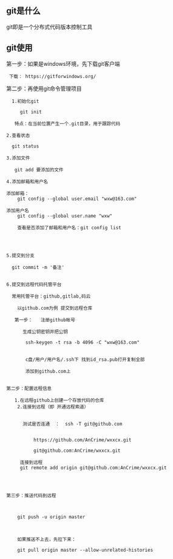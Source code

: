 ## git是什么

   git即是一个分布式代码版本控制工具

## git使用

   第一步：如果是windows环境，先下载git客户端

     下载： https://gitforwindows.org/

   第二步：再使用git命令管理项目

      1.初始化git

         git init
    
       特点：在当前位置产生一个.git目录，用于跟踪代码
    
    2.查看状态

      git status

    3.添加文件

       git add 要添加的文件

    4.添加邮箱和用户名

    添加邮箱：
        git config --global user.email "wxw@163.com"

    添加用户名
        git config --global user.name "wxw"

        查看是否添加了邮箱和用户名：git config list


       

    5.提交到分支

      git commit -m '备注'


    6.提交到远程代码托管平台

      常用托管平台：github,gitlab,码云

        以github.com为例 提交到远程仓库

       第一步：   注册github帐号

          生成公钥密钥并把公钥

           ssh-keygen -t rsa -b 4096 -C "wxw@163.com"


           c盘/用户/用户名/.ssh下 找到id_rsa.pub打开复制全部

           添加到github.com上


    第二步：配置远程信息

       1.在远程github上创建一个存放代码的仓库
        2.连接到远程（即 开通远程索道）


          测试是否连通  ：  ssh -T git@github.com


              https://github.com/AnCrime/wxxcx.git

              git@github.com:AnCrime/wxxcx.git

         连接到远程
         git remote add origin git@github.com:AnCrime/wxxcx.git




    第三步：推送代码到远程

    

        git push -u origin master



        如果推送不上去，先拉下来：

        git pull origin master --allow-unrelated-histories




    

  

    



    


